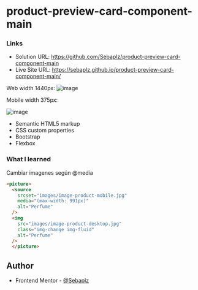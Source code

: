 # product-preview-card-component-main

### Links

- Solution URL: https://github.com/Sebaplz/product-preview-card-component-main
- Live Site URL: https://sebaplz.github.io/product-preview-card-component-main/


Web width 1440px:
![image](https://user-images.githubusercontent.com/51845541/192427588-ff0a9104-47e0-4202-8b14-d6d4bd9abe63.png)


Mobile width 375px:

![image](https://user-images.githubusercontent.com/51845541/192427635-62c29662-b091-40e8-9fb8-b1b02209da2d.png)


- Semantic HTML5 markup
- CSS custom properties
- Bootstrap
- Flexbox

### What I learned
Cambiar imagenes según @media
```html
<picture>
  <source
    srcset="images/image-product-mobile.jpg"
    media="(max-width: 991px)"
    alt="Perfume"
  />
  <img
    src="images/image-product-desktop.jpg"
    class="img-change img-fluid"
    alt="Perfume"
  />
  </picture>

```


## Author
- Frontend Mentor - [@Sebaplz](https://www.frontendmentor.io/profile/Sebaplz)
